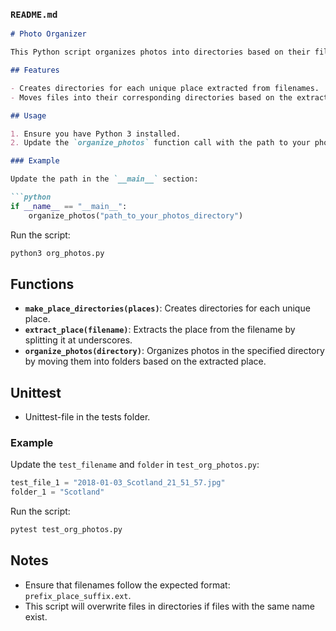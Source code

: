 ### `README.md`

```markdown
# Photo Organizer

This Python script organizes photos into directories based on their filenames. It assumes that filenames are formatted in a specific way where the place is indicated as the second part of the filename when split by an underscore (`_`).

## Features

- Creates directories for each unique place extracted from filenames.
- Moves files into their corresponding directories based on the extracted place.

## Usage

1. Ensure you have Python 3 installed.
2. Update the `organize_photos` function call with the path to your photos directory.

### Example

Update the path in the `__main__` section:

```python
if __name__ == "__main__":
    organize_photos("path_to_your_photos_directory")
```

Run the script:

```bash
python3 org_photos.py
```

## Functions

- **`make_place_directories(places)`**: Creates directories for each unique place.
- **`extract_place(filename)`**: Extracts the place from the filename by splitting it at underscores.
- **`organize_photos(directory)`**: Organizes photos in the specified directory by moving them into folders based on the extracted place.

## Unittest

- Unittest-file in the tests folder.

### Example


Update the `test_filename` and `folder` in `test_org_photos.py`:

```python
test_file_1 = "2018-01-03_Scotland_21_51_57.jpg"
folder_1 = "Scotland"
```

Run the script:

```bash
pytest test_org_photos.py
```
## Notes

- Ensure that filenames follow the expected format: `prefix_place_suffix.ext`.
- This script will overwrite files in directories if files with the same name exist.
  
